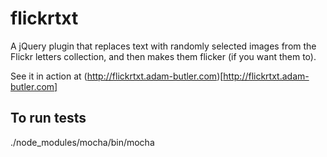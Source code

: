 flickrtxt
=========

A jQuery plugin that replaces text with randomly selected images from the Flickr letters collection, and then makes them flicker (if you want them to).

See it in action at (http://flickrtxt.adam-butler.com)[http://flickrtxt.adam-butler.com]

## To run tests

./node_modules/mocha/bin/mocha